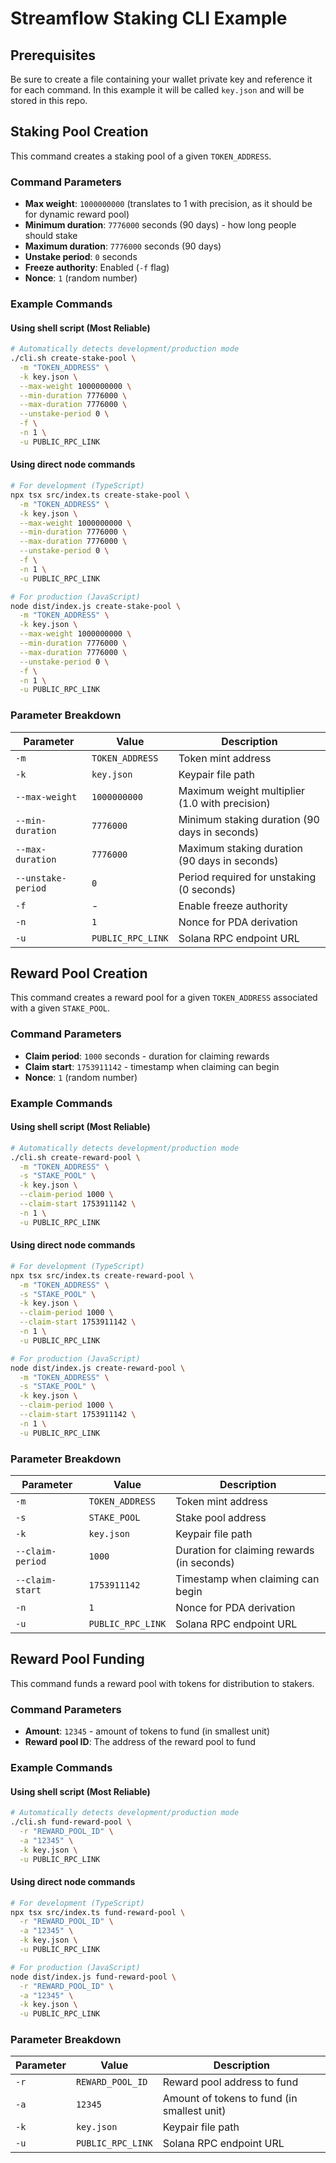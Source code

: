 # Streamflow Staking CLI Example

## Prerequisites

Be sure to create a file containing your wallet private key and reference it for each command. In this example it will be called `key.json` and will be stored in this repo.

## Staking Pool Creation

This command creates a staking pool of a given `TOKEN_ADDRESS`.

### Command Parameters

- **Max weight**: `1000000000` (translates to 1 with precision, as it should be for dynamic reward pool)
- **Minimum duration**: `7776000` seconds (90 days) - how long people should stake
- **Maximum duration**: `7776000` seconds (90 days)
- **Unstake period**: `0` seconds
- **Freeze authority**: Enabled (`-f` flag)
- **Nonce**: `1` (random number)

### Example Commands

#### Using shell script (Most Reliable)
```bash
# Automatically detects development/production mode
./cli.sh create-stake-pool \
  -m "TOKEN_ADDRESS" \
  -k key.json \
  --max-weight 1000000000 \
  --min-duration 7776000 \
  --max-duration 7776000 \
  --unstake-period 0 \
  -f \
  -n 1 \
  -u PUBLIC_RPC_LINK
```

#### Using direct node commands
```bash
# For development (TypeScript)
npx tsx src/index.ts create-stake-pool \
  -m "TOKEN_ADDRESS" \
  -k key.json \
  --max-weight 1000000000 \
  --min-duration 7776000 \
  --max-duration 7776000 \
  --unstake-period 0 \
  -f \
  -n 1 \
  -u PUBLIC_RPC_LINK

# For production (JavaScript)
node dist/index.js create-stake-pool \
  -m "TOKEN_ADDRESS" \
  -k key.json \
  --max-weight 1000000000 \
  --min-duration 7776000 \
  --max-duration 7776000 \
  --unstake-period 0 \
  -f \
  -n 1 \
  -u PUBLIC_RPC_LINK
```

### Parameter Breakdown

| Parameter | Value | Description |
|-----------|-------|-------------|
| `-m` | `TOKEN_ADDRESS` | Token mint address |
| `-k` | `key.json` | Keypair file path |
| `--max-weight` | `1000000000` | Maximum weight multiplier (1.0 with precision) |
| `--min-duration` | `7776000` | Minimum staking duration (90 days in seconds) |
| `--max-duration` | `7776000` | Maximum staking duration (90 days in seconds) |
| `--unstake-period` | `0` | Period required for unstaking (0 seconds) |
| `-f` | - | Enable freeze authority |
| `-n` | `1` | Nonce for PDA derivation |
| `-u` | `PUBLIC_RPC_LINK` | Solana RPC endpoint URL |

## Reward Pool Creation

This command creates a reward pool for a given `TOKEN_ADDRESS` associated with a given `STAKE_POOL`.

### Command Parameters

- **Claim period**: `1000` seconds - duration for claiming rewards
- **Claim start**: `1753911142` - timestamp when claiming can begin
- **Nonce**: `1` (random number)

### Example Commands

#### Using shell script (Most Reliable)
```bash
# Automatically detects development/production mode
./cli.sh create-reward-pool \
  -m "TOKEN_ADDRESS" \
  -s "STAKE_POOL" \
  -k key.json \
  --claim-period 1000 \
  --claim-start 1753911142 \
  -n 1 \
  -u PUBLIC_RPC_LINK
```

#### Using direct node commands
```bash
# For development (TypeScript)
npx tsx src/index.ts create-reward-pool \
  -m "TOKEN_ADDRESS" \
  -s "STAKE_POOL" \
  -k key.json \
  --claim-period 1000 \
  --claim-start 1753911142 \
  -n 1 \
  -u PUBLIC_RPC_LINK

# For production (JavaScript)
node dist/index.js create-reward-pool \
  -m "TOKEN_ADDRESS" \
  -s "STAKE_POOL" \
  -k key.json \
  --claim-period 1000 \
  --claim-start 1753911142 \
  -n 1 \
  -u PUBLIC_RPC_LINK
```

### Parameter Breakdown

| Parameter | Value | Description |
|-----------|-------|-------------|
| `-m` | `TOKEN_ADDRESS` | Token mint address |
| `-s` | `STAKE_POOL` | Stake pool address |
| `-k` | `key.json` | Keypair file path |
| `--claim-period` | `1000` | Duration for claiming rewards (in seconds) |
| `--claim-start` | `1753911142` | Timestamp when claiming can begin |
| `-n` | `1` | Nonce for PDA derivation |
| `-u` | `PUBLIC_RPC_LINK` | Solana RPC endpoint URL |

## Reward Pool Funding

This command funds a reward pool with tokens for distribution to stakers.

### Command Parameters

- **Amount**: `12345` - amount of tokens to fund (in smallest unit)
- **Reward pool ID**: The address of the reward pool to fund

### Example Commands

#### Using shell script (Most Reliable)
```bash
# Automatically detects development/production mode
./cli.sh fund-reward-pool \
  -r "REWARD_POOL_ID" \
  -a "12345" \
  -k key.json \
  -u PUBLIC_RPC_LINK
```

#### Using direct node commands
```bash
# For development (TypeScript)
npx tsx src/index.ts fund-reward-pool \
  -r "REWARD_POOL_ID" \
  -a "12345" \
  -k key.json \
  -u PUBLIC_RPC_LINK

# For production (JavaScript)
node dist/index.js fund-reward-pool \
  -r "REWARD_POOL_ID" \
  -a "12345" \
  -k key.json \
  -u PUBLIC_RPC_LINK
```

### Parameter Breakdown

| Parameter | Value | Description |
|-----------|-------|-------------|
| `-r` | `REWARD_POOL_ID` | Reward pool address to fund |
| `-a` | `12345` | Amount of tokens to fund (in smallest unit) |
| `-k` | `key.json` | Keypair file path |
| `-u` | `PUBLIC_RPC_LINK` | Solana RPC endpoint URL |